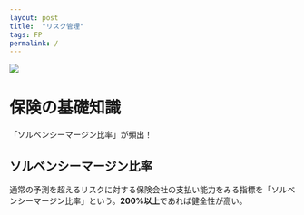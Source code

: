 ```yaml
---
layout: post
title:  "リスク管理"
tags: FP
permalink: /
---
```


![]({{site.baseurl}}/assets/images/moneygone.png)

# 保険の基礎知識
「ソルベンシーマージン比率」が頻出！

## ソルベンシーマージン比率
通常の予測を超えるリスクに対する保険会社の支払い能力をみる指標を「ソルベンシーマージン比率」という。**200%以上**であれば健全性が高い。
